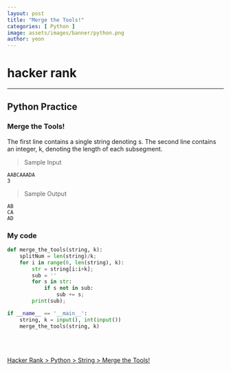 ```yaml
---
layout: post
title: "Merge the Tools!"
categories: [ Python ]
image: assets/images/banner/python.png
author: yeon
---
```


# hacker rank
---
## Python Practice
### Merge the Tools!

The first line contains a single string denoting s. 
The second line contains an integer, k, denoting the length of each subsegment.

> Sample Input
~~~
AABCAAADA
3
~~~

> Sample Output
~~~
AB
CA
AD
~~~

### My code
```python
def merge_the_tools(string, k):
    splitNum = len(string)/k;
    for i in range(0, len(string), k):
        str = string[i:i+k];
        sub = ''
        for s in str:
            if s not in sub:
                sub += s;
        print(sub);

if __name__ == '__main__':
    string, k = input(), int(input())
    merge_the_tools(string, k)  
```

<br>
<br>

[Hacker Rank > Python > String > Merge the Tools! ](https://www.hackerrank.com/challenges/merge-the-tools/copy-from/59294080)